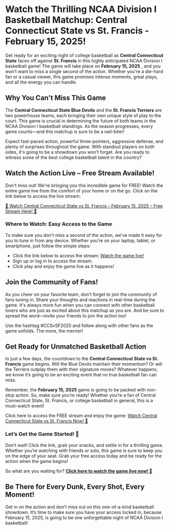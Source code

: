 # Watch the Thrilling NCAA Division I Basketball Matchup: Central Connecticut State vs St. Francis - February 15, 2025!

Get ready for an exciting night of college basketball as **Central Connecticut State** faces off against **St. Francis** in this highly anticipated NCAA Division I basketball game! The game will take place on **February 15, 2025** , and you won’t want to miss a single second of the action. Whether you're a die-hard fan or a casual viewer, this game promises intense moments, great plays, and all the energy you can handle.

## Why You Can't Miss This Game

The **Central Connecticut State Blue Devils** and the **St. Francis Terriers** are two powerhouse teams, each bringing their own unique style of play to the court. This game is crucial in determining the future of both teams in the NCAA Division I basketball standings. As the season progresses, every game counts—and this matchup is sure to be a nail-biter!

Expect fast-paced action, powerful three-pointers, aggressive defense, and plenty of surprises throughout the game. With standout players on both sides, it's going to be a showdown you won’t forget. Are you ready to witness some of the best college basketball talent in the country?

## Watch the Action Live – Free Stream Available!

Don't miss out! We're bringing you this incredible game for FREE! Watch the entire game live from the comfort of your home or on the go. Click on the link below to access the live stream:

[🏀 Watch Central Connecticut State vs St. Francis – February 15, 2025 – Free Stream Here! 🏀](https://tinyurl.com/livestreamfreeo?st=Central+Connecticut+State+vs+St+Francis-&si=ghc)

### Where to Watch: Easy Access to the Game

To make sure you don’t miss a second of the action, we’ve made it easy for you to tune in from any device. Whether you’re on your laptop, tablet, or smartphone, just follow the simple steps:

- Click the link below to access the stream: [Watch the game live!](https://tinyurl.com/livestreamfreeo?st=Central+Connecticut+State+vs+St+Francis-&si=ghc)
- Sign up or log in to access the stream.
- Click play and enjoy the game live as it happens!

## Join the Community of Fans!

As you cheer on your favorite team, don’t forget to join the community of fans tuning in. Share your thoughts and reactions in real-time during the game. It's always more fun when you can connect with other basketball lovers who are just as excited about this matchup as you are. And be sure to spread the word—invite your friends to join the action too!

Use the hashtag #CCSvSF2025 and follow along with other fans as the game unfolds. The more, the merrier!

## Get Ready for Unmatched Basketball Action

In just a few days, the countdown to the **Central Connecticut State vs St. Francis** game begins. Will the Blue Devils maintain their momentum? Or will the Terriers outplay them with their signature moves? Whatever happens, we know it’s going to be an exciting event that no true basketball fan can miss.

Remember, the **February 15, 2025** game is going to be packed with non-stop action. So, make sure you’re ready! Whether you’re a fan of Central Connecticut State, St. Francis, or college basketball in general, this is a must-watch event!

Click here to access the FREE stream and enjoy the game: [Watch Central Connecticut State vs St. Francis Now! 🎉](https://tinyurl.com/livestreamfreeo?st=Central+Connecticut+State+vs+St+Francis-&si=ghc)

### Let’s Get the Game Started! 🏀

Don’t wait! Click the link, grab your snacks, and settle in for a thrilling game. Whether you’re watching with friends or solo, this game is sure to keep you on the edge of your seat. Grab your free access today and be ready for the action when the game begins!

So what are you waiting for? **[Click here to watch the game live now! 🚀](https://tinyurl.com/livestreamfreeo?st=Central+Connecticut+State+vs+St+Francis-&si=ghc)**

## Be There for Every Dunk, Every Shot, Every Moment!

Get in on the action and don’t miss out on this one-of-a-kind basketball showdown. It’s time to make sure you have your access locked in, because February 15, 2025, is going to be one unforgettable night of NCAA Division I basketball!
